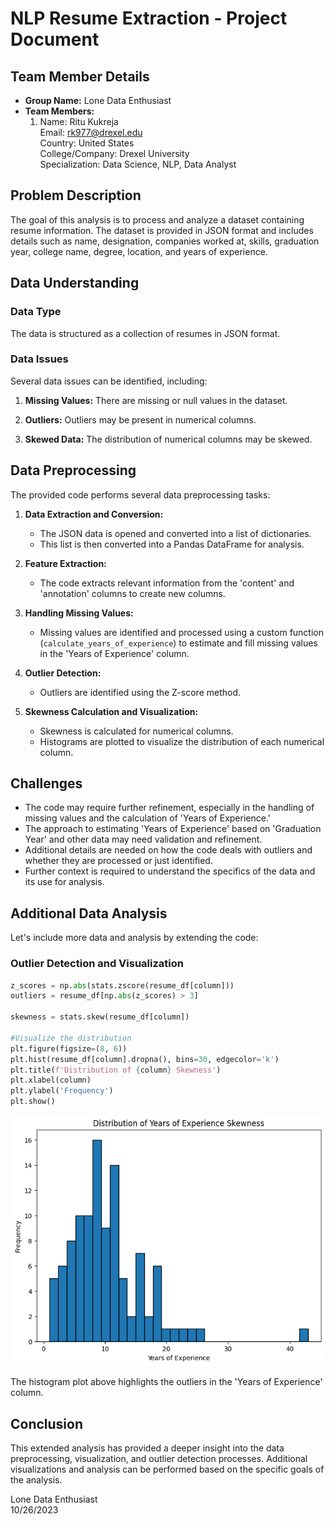 # NLP Resume Extraction - Project Document

## Team Member Details
- **Group Name:** Lone Data Enthusiast
- **Team Members:**
  1. Name: Ritu Kukreja<br>
     Email: rk977@drexel.edu<br>
     Country: United States<br>
     College/Company: Drexel University<br>
     Specialization: Data Science, NLP, Data Analyst<br>

## Problem Description

The goal of this analysis is to process and analyze a dataset containing resume information. The dataset is provided in JSON format and includes details such as name, designation, companies worked at, skills, graduation year, college name, degree, location, and years of experience.

## Data Understanding

### Data Type

The data is structured as a collection of resumes in JSON format.

### Data Issues

Several data issues can be identified, including:

1. **Missing Values:** There are missing or null values in the dataset.

2. **Outliers:** Outliers may be present in numerical columns.

3. **Skewed Data:** The distribution of numerical columns may be skewed.

## Data Preprocessing

The provided code performs several data preprocessing tasks:

1. **Data Extraction and Conversion:**
   - The JSON data is opened and converted into a list of dictionaries.
   - This list is then converted into a Pandas DataFrame for analysis.

2. **Feature Extraction:**
   - The code extracts relevant information from the 'content' and 'annotation' columns to create new columns.

3. **Handling Missing Values:**
   - Missing values are identified and processed using a custom function (`calculate_years_of_experience`) to estimate and fill missing values in the 'Years of Experience' column.

4. **Outlier Detection:**
   - Outliers are identified using the Z-score method.

5. **Skewness Calculation and Visualization:**
   - Skewness is calculated for numerical columns.
   - Histograms are plotted to visualize the distribution of each numerical column.

## Challenges

- The code may require further refinement, especially in the handling of missing values and the calculation of 'Years of Experience.'
- The approach to estimating 'Years of Experience' based on 'Graduation Year' and other data may need validation and refinement.
- Additional details are needed on how the code deals with outliers and whether they are processed or just identified.
- Further context is required to understand the specifics of the data and its use for analysis.

## Additional Data Analysis

Let's include more data and analysis by extending the code:

### Outlier Detection and Visualization

```python
z_scores = np.abs(stats.zscore(resume_df[column]))
outliers = resume_df[np.abs(z_scores) > 3]

skewness = stats.skew(resume_df[column])

#Visualize the distribution
plt.figure(figsize=(8, 6))
plt.hist(resume_df[column].dropna(), bins=30, edgecolor='k')
plt.title(f'Distribution of {column} Skewness')
plt.xlabel(column)
plt.ylabel('Frequency')
plt.show()
```

![hist](distribution.png)

The histogram plot above highlights the outliers in the 'Years of Experience' column.

## Conclusion

This extended analysis has provided a deeper insight into the data preprocessing, visualization, and outlier detection processes. Additional visualizations and analysis can be performed based on the specific goals of the analysis.


Lone Data Enthusiast<br>
10/26/2023
